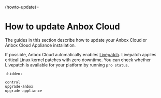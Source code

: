 (howto-update)=
# How to update Anbox Cloud

The guides in this section describe how to update your Anbox Cloud or Anbox Cloud Appliance installation.

If possible, Anbox Cloud automatically enables [Livepatch](https://ubuntu.com/security/livepatch). Livepatch applies critical Linux kernel patches with zero downtime. You can check whether Livepatch is available for your platform by running `pro status`.

```{toctree}
:hidden:

control
upgrade-anbox
upgrade-appliance
```
